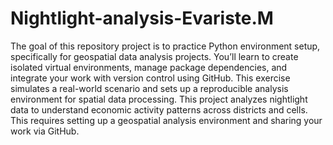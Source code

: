 # Nightlight-analysis-Evariste.M
The goal of this repository project is to practice Python environment setup, specifically for geospatial data analysis projects. You’ll learn to create isolated virtual environments, manage package dependencies, and integrate your work with version control using GitHub.
This exercise simulates a real-world scenario and sets up a reproducible analysis environment for spatial data processing.
This project analyzes nightlight data to understand economic activity patterns across districts and cells. This requires setting up a geospatial analysis environment and sharing your work via GitHub.

